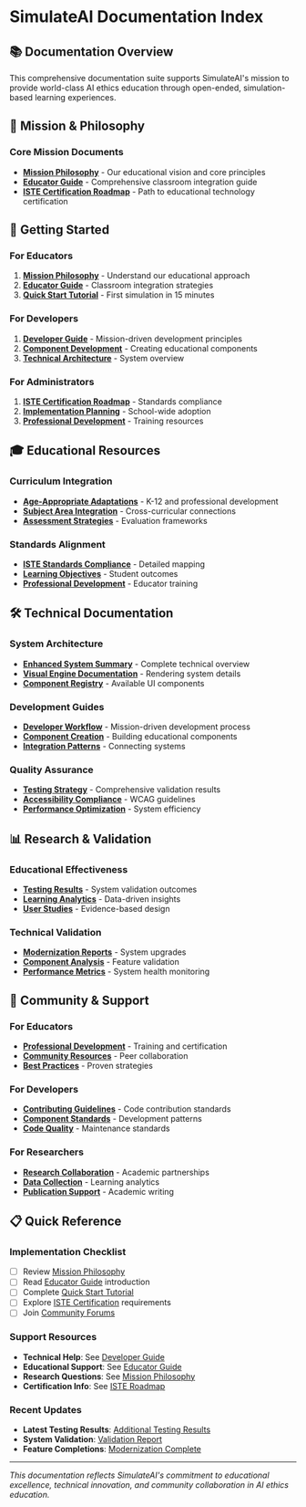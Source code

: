 # SimulateAI Documentation Index

## 📚 Documentation Overview

This comprehensive documentation suite supports SimulateAI's mission to provide world-class AI ethics education through open-ended, simulation-based learning experiences.

## 🎯 Mission & Philosophy

### Core Mission Documents
- **[Mission Philosophy](../MISSION_PHILOSOPHY.md)** - Our educational vision and core principles
- **[Educator Guide](EDUCATOR_GUIDE.md)** - Comprehensive classroom integration guide
- **[ISTE Certification Roadmap](ISTE_CERTIFICATION_ROADMAP.md)** - Path to educational technology certification

## 🚀 Getting Started

### For Educators
1. **[Mission Philosophy](../MISSION_PHILOSOPHY.md)** - Understand our educational approach
2. **[Educator Guide](EDUCATOR_GUIDE.md)** - Classroom integration strategies
3. **[Quick Start Tutorial](QUICK_START_TUTORIAL.md)** - First simulation in 15 minutes

### For Developers  
1. **[Developer Guide](DEVELOPER_GUIDE.md)** - Mission-driven development principles
2. **[Component Development](component-analysis.js)** - Creating educational components
3. **[Technical Architecture](implementation-summary.md)** - System overview

### For Administrators
1. **[ISTE Certification Roadmap](ISTE_CERTIFICATION_ROADMAP.md)** - Standards compliance
2. **[Implementation Planning](EDUCATOR_GUIDE.md#building-school-wide-ai-literacy)** - School-wide adoption
3. **[Professional Development](EDUCATOR_GUIDE.md#professional-development--support)** - Training resources

## 🎓 Educational Resources

### Curriculum Integration
- **[Age-Appropriate Adaptations](EDUCATOR_GUIDE.md#grade-level-adaptations)** - K-12 and professional development
- **[Subject Area Integration](EDUCATOR_GUIDE.md#subject-area-integration)** - Cross-curricular connections
- **[Assessment Strategies](EDUCATOR_GUIDE.md#assessment-strategies)** - Evaluation frameworks

### Standards Alignment  
- **[ISTE Standards Compliance](ISTE_CERTIFICATION_ROADMAP.md#iste-standards-compliance-matrix)** - Detailed mapping
- **[Learning Objectives](../MISSION_PHILOSOPHY.md#educational-impact-goals)** - Student outcomes
- **[Professional Development](ISTE_CERTIFICATION_ROADMAP.md#phase-1-foundation-months-1-6)** - Educator training

## 🛠️ Technical Documentation

### System Architecture
- **[Enhanced System Summary](../ENHANCED_SYSTEM_SUMMARY.md)** - Complete technical overview
- **[Visual Engine Documentation](VISUAL_ENGINE.md)** - Rendering system details
- **[Component Registry](reusable-components-audit.md)** - Available UI components

### Development Guides
- **[Developer Workflow](DEVELOPER_GUIDE.md)** - Mission-driven development process  
- **[Component Creation](layout-components.md)** - Building educational components
- **[Integration Patterns](input-utility-components.md)** - Connecting systems

### Quality Assurance
- **[Testing Strategy](../ADDITIONAL_TESTING_RESULTS.md)** - Comprehensive validation results
- **[Accessibility Compliance](DEVELOPER_GUIDE.md#educational-excellence-standards)** - WCAG guidelines
- **[Performance Optimization](CANVAS_MANAGER_MODERNIZATION.md)** - System efficiency

## 📊 Research & Validation

### Educational Effectiveness
- **[Testing Results](../ADDITIONAL_TESTING_RESULTS.md)** - System validation outcomes
- **[Learning Analytics](ANALYTICS_MODERNIZATION.md)** - Data-driven insights
- **[User Studies](../MISSION_PHILOSOPHY.md#success-metrics)** - Evidence-based design

### Technical Validation
- **[Modernization Reports](MODERNIZATION_COMPLETE.md)** - System upgrades
- **[Component Analysis](LAYOUT_COMPONENTS_COMPLETION_REPORT.md)** - Feature validation
- **[Performance Metrics](../validation-report.json)** - System health monitoring

## 🤝 Community & Support

### For Educators
- **[Professional Development](EDUCATOR_GUIDE.md#professional-development--support)** - Training and certification
- **[Community Resources](EDUCATOR_GUIDE.md#contact--community)** - Peer collaboration
- **[Best Practices](EDUCATOR_GUIDE.md#assessment-strategies)** - Proven strategies

### For Developers
- **[Contributing Guidelines](DEVELOPER_GUIDE.md)** - Code contribution standards
- **[Component Standards](enhanced-interactive-object-system.md)** - Development patterns
- **[Code Quality](../ADDITIONAL_TESTING_RESULTS.md#code-quality-assessment)** - Maintenance standards

### For Researchers
- **[Research Collaboration](../MISSION_PHILOSOPHY.md#community-and-collaboration)** - Academic partnerships
- **[Data Collection](ANALYTICS_MODERNIZATION.md)** - Learning analytics
- **[Publication Support](EDUCATOR_GUIDE.md#contributing-to-educational-research)** - Academic writing

## 📋 Quick Reference

### Implementation Checklist
- [ ] Review [Mission Philosophy](../MISSION_PHILOSOPHY.md)
- [ ] Read [Educator Guide](EDUCATOR_GUIDE.md) introduction
- [ ] Complete [Quick Start Tutorial](EDUCATOR_GUIDE.md#getting-started---quick-setup-guide)
- [ ] Explore [ISTE Certification](ISTE_CERTIFICATION_ROADMAP.md) requirements
- [ ] Join [Community Forums](EDUCATOR_GUIDE.md#contact--community)

### Support Resources
- **Technical Help**: See [Developer Guide](DEVELOPER_GUIDE.md)
- **Educational Support**: See [Educator Guide](EDUCATOR_GUIDE.md)
- **Research Questions**: See [Mission Philosophy](../MISSION_PHILOSOPHY.md)
- **Certification Info**: See [ISTE Roadmap](ISTE_CERTIFICATION_ROADMAP.md)

### Recent Updates
- **Latest Testing Results**: [Additional Testing Results](../ADDITIONAL_TESTING_RESULTS.md)
- **System Validation**: [Validation Report](../validation-report.json)
- **Feature Completions**: [Modernization Complete](MODERNIZATION_COMPLETE.md)

---

*This documentation reflects SimulateAI's commitment to educational excellence, technical innovation, and community collaboration in AI ethics education.*
